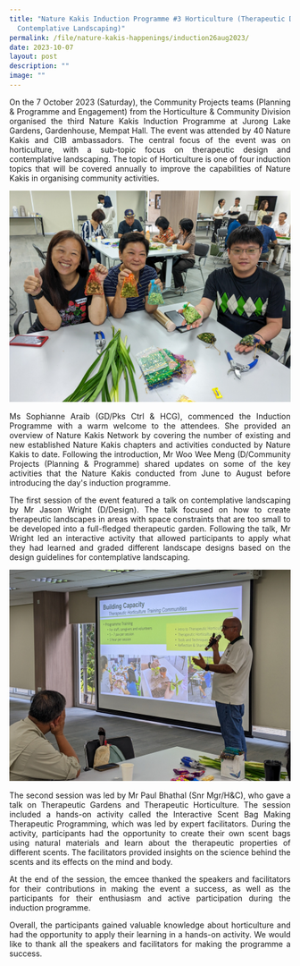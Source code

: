 ```yaml
---
title: "Nature Kakis Induction Programme #3 Horticulture (Therapeutic Design and
  Contemplative Landscaping)"
permalink: /file/nature-kakis-happenings/induction26aug2023/
date: 2023-10-07
layout: post
description: ""
image: ""
---
```

<section>
	<p align="justify">On the 7 October 2023 (Saturday), the Community Projects teams (Planning &amp; Programme and Engagement) from the Horticulture &amp; Community Division organised the third Nature Kakis Induction Programme at Jurong Lake Gardens, Gardenhouse, Mempat Hall. The event was attended by 40 Nature Kakis and CIB ambassadors. The central focus of the event was on horticulture, with a sub-topic focus on therapeutic design and contemplative landscaping. The topic of Horticulture is one of four induction topics that will be covered annually to improve the capabilities of Nature Kakis in organising community activities.</p>  

<img src="/images/TH%20Activities/inductiontaalks_horticulture_th_jacquelinechua%20(1).jpg">
	
<p align="justify">Ms Sophianne Araib (GD/Pks Ctrl &amp; HCG), commenced the Induction Programme with a warm welcome to the attendees. She provided an overview of Nature Kakis Network by covering the number of existing and new established Nature Kakis chapters and activities conducted by Nature Kakis to date. Following the introduction, Mr Woo Wee Meng (D/Community Projects (Planning &amp; Programme) shared updates on some of the key activities that the Nature Kakis conducted from June to August before introducing the day's induction programme.</p>
<p align="justify">The first session of the event featured a talk on contemplative landscaping by Mr Jason Wright (D/Design). The talk focused on how to create therapeutic landscapes in areas with space constraints that are too small to be developed into a full-fledged therapeutic garden. Following the talk, Mr Wright led an interactive activity that allowed participants to apply what they had learned and graded different landscape designs based on the design guidelines for contemplative landscaping.</p>  

<img src="/images/TH%20Activities/inductiontalks_horticulture_jacquelinechua%20(13).jpg">	
	
<p align="justify">The second session was led by Mr Paul Bhathal (Snr Mgr/H&amp;C), who gave a talk on Therapeutic Gardens and Therapeutic Horticulture. The session included a hands-on activity called the Interactive Scent Bag Making Therapeutic Programming, which was led by expert facilitators. During the activity, participants had the opportunity to create their own scent bags using natural materials and learn about the therapeutic properties of different scents. The facilitators provided insights on the science behind the scents and its effects on the mind and body.</p>
<p align="justify">At the end of the session, the emcee thanked the speakers and facilitators for their contributions in making the event a success, as well as the participants for their enthusiasm and active participation during the induction programme.</p>
<p align="justify">Overall, the participants gained valuable knowledge about horticulture and had the opportunity to apply their learning in a hands-on activity. We would like to thank all the speakers and facilitators for making the programme a success.</p></section>